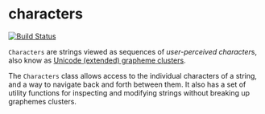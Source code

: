 # characters
[![Build Status](https://travis-ci.org/dart-lang/characters.svg?branch=master)](https://travis-ci.org/dart-lang/characters)

`Characters` are strings viewed as sequences of *user-perceived character*s,
also know as [Unicode (extended) grapheme clusters](https://unicode.org/reports/tr29/#Grapheme_Cluster_Boundaries).

The `Characters` class allows access to the individual characters of a string, 
and a way to navigate back and forth between them.
It also has a set of utility functions for inspecting and modifying strings 
without breaking up graphemes clusters.
